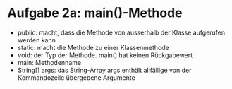 # Aufgabe 2a: main()-Methode

- public: macht, dass die Methode von ausserhalb der Klasse aufgerufen werden kann
- static: macht die Methode zu einer Klassenmethode
- void: der Typ der Methode. main() hat keinen Rückgabewert
- main: Methodenname
- String[] args: das String-Array args enthält allfällige von der Kommandozeile übergebene Argumente